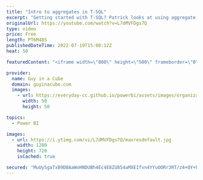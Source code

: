 ```yaml
---
title: "Intro to aggregates in T-SQL"
excerpt: "Getting started with T-SQL? Patrick looks at using aggregate functions within your statements to help get the right results. If you are just starting with T-SQL in either Azure SQL Database or Azure Synapse Analytics, this is for you!  Transact-SQL Reference (Database Engine) https://docs.microsoft.com/sql/t-sql/language-reference?view=sql-server-ver16"
originalUrl: https://youtube.com/watch?v=L7dMVFDgs7Q
type: video
price: Free
length: PT6M48S
publishedDateTime: 2022-07-19T15:00:12Z
heat: 50

featuredContent: "<iframe width=\"800\" height=\"500\" frameborder=\"0\" src=\"https://www.youtube.com/embed/L7dMVFDgs7Q\" allow=\"accelerometer; autoplay; encrypted-media; gyroscope; picture-in-picture\" allowfullscreen></iframe>"

provider:
  name: Guy in a Cube
  domain: guyinacube.com
  images:
    - url: https://everyday-cc.github.io/powerbi/assets/images/organizations/guyinacube.com-50x50.jpg
      width: 50
      height: 50

topics:
  - Power BI

images:
  - url: https://i.ytimg.com/vi/L7dMVFDgs7Q/maxresdefault.jpg
    width: 1280
    height: 720
    isCached: true

secured: "MuUySgaTxB9DBAaWoHNDUBh4Ec4E8ZU854aMXEIfvn4YYuOORr3RT/z4+OY+k4vsgrRjtadsnog5SsYs8nyCHq4+0P2jM1xqf92BfM2qFrvhP9PSP54Nfp7H5aWgwLj7Lcxb3oM8nbqnK7cZATwxaDLQcuQSPdAHR6MJnrqOheZ6THaBm/FUdHnze0WHFl9FJOXde3lf/CfndcUEkQC6as1JzInbaIFDjD57PFxppLJtwyxm6vfVEziewiEb+UVlHgLn95uP8RXyoBaz+sGWRiudgYzCO8Y/GPGB8iJaM5WNmqyRolJYbqAe7wnnTNYeRUY/06DTbnEWuap+6pxeMBKAso0FH6gQF16j/2X2+h3l92aNWP+6jpavlsL8uQBHKvdR5sXKnZogIjp5t/Y3B2R+AKotb3qHIADdAbgvkOs=;IjN7HySqeAZfcutpXPpyQw=="
---
```


